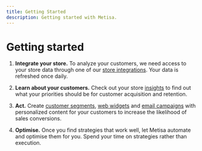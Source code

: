 ```yaml
---
title: Getting Started
description: Getting started with Metisa.
---
```


# Getting started

1. **Integrate your store.** To analyze your customers, we need access to your store data through one of our [store integrations](integrations.md). Your data is refreshed once daily.

2. **Learn about your customers.** Check out your store [insights](insights.md) to find out what your priorities should be for customer acquisition and retention.

3. **Act.** Create [customer segments](filtering.md), [web widgets](widget.md) and [email campaigns](email.md) with personalized content for your customers to increase the likelihood of sales conversions.

4. **Optimise.** Once you find strategies that work well, let Metisa automate and optimise them for you. Spend your time on strategies rather than execution.
